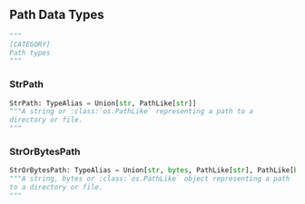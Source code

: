 
## Path Data Types

```python
"""
[CATEGORY]
Path types
"""
```

### StrPath

```python
StrPath: TypeAlias = Union[str, PathLike[str]]
"""A string or :class:`os.PathLike` representing a path to a
directory or file.
"""
```

### StrOrBytesPath

```python
StrOrBytesPath: TypeAlias = Union[str, bytes, PathLike[str], PathLike[bytes]]
"""A string, bytes or :class:`os.PathLike` object representing a path
to a directory or file.
"""
```

